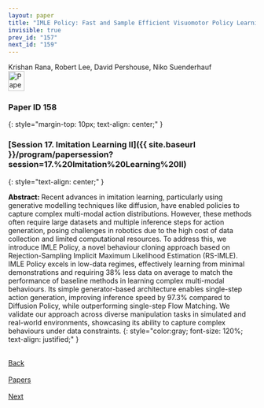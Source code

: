 ```yaml
---
layout: paper
title: "IMLE Policy: Fast and Sample Efficient Visuomotor Policy Learning via Implicit Maximum Likelihood Estimation"
invisible: true
prev_id: "157"
next_id: "159"
---
```

<div class="paper-authors">
  <div class="paper-author-box">
    <div class="paper-author-name">Krishan Rana, Robert Lee, David Pershouse, Niko Suenderhauf</div>
    <div class="paper-author-uni"></div>
  </div>
</div>

<div class="paper-pdf">
  <div>
    <a href="https://www.roboticsproceedings.org/rss21/p158.pdf" title="Download PDF" target="_blank">
      <img src="{{ site.baseurl }}/images/paper_link_cardinal_red.png" alt="Paper PDF" width="33" height="40" />
    </a>
  </div>
</div>

### Paper ID 158
{: style="margin-top: 10px; text-align: center;" }

### [Session 17. Imitation Learning II]({{ site.baseurl }}/program/papersession?session=17.%20Imitation%20Learning%20II)
{: style="text-align: center;" }

<b style="color: black;">Abstract: </b>Recent advances in imitation learning, particularly using generative modelling techniques like diffusion, have enabled policies to capture complex multi-modal action distributions. However, these methods often require large datasets and multiple inference steps for action generation, posing challenges in robotics due to the high cost of data collection and limited computational resources. To address this, we introduce IMLE Policy, a novel behaviour cloning approach based on Rejection-Sampling Implicit Maximum Likelihood Estimation (RS-IMLE). IMLE Policy excels in low-data regimes, effectively learning from minimal demonstrations and requiring 38% less data on average to match the performance of baseline methods in learning complex multi-modal behaviours. Its simple generator-based architecture enables single-step action generation, improving inference speed by 97.3% compared to Diffusion Policy, while outperforming single-step Flow Matching. We validate our approach across diverse manipulation tasks in simulated and real-world environments, showcasing its ability to capture complex behaviours under data constraints.
{: style="color:gray; font-size: 120%; text-align: justified;" }

<div class="paper-menu">
  <div class="paper-menu-inner">
    <a href="{{ site.baseurl }}/program/papers/157/" title="Previous Paper">
            <div class="paper-menu-icon">
                <i class="fa fa-chevron-left"></i><br>
                <span class="paper-menu-label">Back</span>
            </div>
        </a>
    <a href="{{ site.baseurl }}/program/papers" title="All Papers">
      <div class="paper-menu-icon">
        <i class="fa fa-list"></i><br>
        <span class="paper-menu-label">Papers</span>
      </div>
    </a>
    <a href="{{ site.baseurl }}/program/papers/159/" title="Next Paper">
            <div class="paper-menu-icon">
                <i class="fa fa-chevron-right"></i><br>
                <span class="paper-menu-label">Next</span>
            </div>
        </a>
  </div>
</div>
